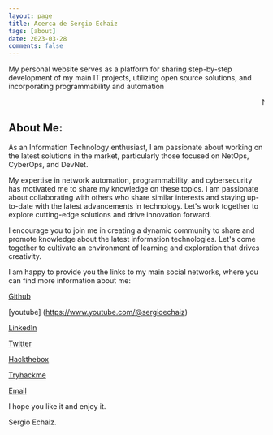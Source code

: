 ```yaml
---
layout: page
title: Acerca de Sergio Echaiz
tags: [about]
date: 2023-03-28
comments: false
---
```

    
My personal website serves as a platform for sharing step-by-step development of my main IT projects, utilizing open source solutions, and incorporating programmability and automation

<MARQUEE>Network Programmability & Automation, Cybersecurity and Open Source solutions</MARQUEE>

## About Me:

As an Information Technology enthusiast, I am passionate about working on the latest solutions in the market, particularly those focused on NetOps, CyberOps, and DevNet. 

My expertise in network automation, programmability, and cybersecurity has motivated me to share my knowledge on these topics. I am passionate about collaborating with others who share similar interests and staying up-to-date with the latest advancements in technology. Let's work together to explore cutting-edge solutions and drive innovation forward.

I encourage you to join me in creating a dynamic community to share and promote knowledge about the latest information technologies. Let's come together to cultivate an environment of learning and exploration that drives creativity.

I am happy to provide you the links to my main social networks, where you can find more information about me:

[Github](https://www.github.com/sergioechaiz)

[youtube] (https://www.youtube.com/@sergioechaiz)

[LinkedIn](https://www.linkedin.com/in/sergioechaiz)

[Twitter](https://www.twitter.com/sergio_echaiz)

[Hackthebox](https://app.hackthebox.com/profile/421011)

[Tryhackme](https://tryhackme.com/p/saeg)

[Email](mailto:echaiz@hotmail.es)

I hope you like it and enjoy it.

Sergio Echaiz.